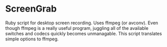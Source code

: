ScreenGrab
==========

Ruby script for desktop screen recording. Uses ffmpeg (or avconv). Even though ffmpeg is a really useful program, juggling all of the available switches and codecs quickly becomes unmanagable. This script translates simple options to ffmpeg.
